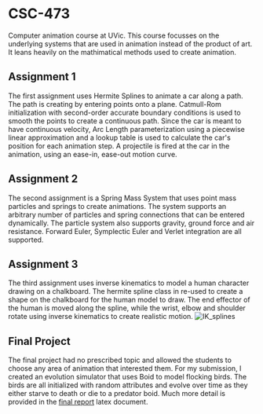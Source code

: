 # CSC-473
Computer animation course at UVic. This course focusses on the underlying systems that are used in animation instead of the product of art. It leans heavily on the mathimatical methods used to create animation.

## Assignment 1
The first assignment uses Hermite Splines to animate a car along a path. The path is creating by entering points onto a plane. Catmull-Rom initialization with second-order accurate boundary conditions is used to smooth the points to create a continuous path.
Since the car is meant to have continuous velocity, Arc Length parameterization using a piecewise linear approximation and a lookup table is used to calculate the car's position for each animation step. A projectile is fired at the car in the animation, using an ease-in, ease-out motion curve.

## Assignment 2
The second assignment is a Spring Mass System that uses point mass particles and springs to create animations. The system supports an arbitrary number of particles and spring connections that can be entered dynamically. The particle system also supports gravity, ground force and air resistance.
Forward Euler, Symplectic Euler and Verlet integration are all supported.

## Assignment 3
The third assignment uses inverse kinematics to model a human character drawing on a chalkboard. The hermite spline class in re-used to create a shape on the chalkboard for the human model to draw. The end effector of the human is moved along the spline, while the wrist, elbow and shoulder rotate using inverse kinematics to create realistic motion.
![IK_splines](https://github.com/CobeyH/Computer-Animation/assets/32989729/0c5afb63-0d52-49c4-bc18-036d7917f23e)


## Final Project
The final project had no prescribed topic and allowed the students to choose any area of animation that interested them. For my submission, I created an evolution simulator that uses Boid to model flocking birds. The birds are all initialized with random attributes and evolve over time as they either starve to death or die to a predator boid. Much more detail is provided in the [final report](Final-Paper/CSC_473_Final_Paper.pdf) latex document.
